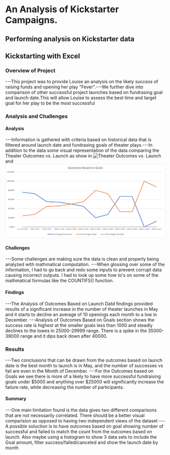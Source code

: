 # An Analysis of Kickstarter Campaigns.
## Performing analysis on Kickstarter data
## Kickstarting with Excel
### Overview of Project
---This project was to provide Louise an analysis on the likely success of raising funds and opening her play "Fever".---We further dive into comparison of other successful project launches based on fundrasing goal and launch date.This will allow    Louise to assess the best time and target goal for her play to be the most successful
### Analysis and Challenges
#### Analysis
---Information is gathered with criteria based on historical data that is filtered around launch date and fundrasing goals of theater plays.---In addition to the data some visual representation of the data comparing the Theater Outcomes vs. Launch as show in ![Theater   Outcomes vs. Launch](https://github.com/jobloom79/kickstarter-analysis/blob/main/Resources/Theater_Outcomes_vs_Launch.png) and ![Outcomes   vs. Goals](https://github.com/jobloom79/kickstarter-analysis/blob/main/Resources/Outcomes_vs_Goals.PNG)
#### Challenges
---Some challenges are making sure the data is clean and properly being analyzed with mathmatical computation.
---When glossing over some of the information, I had to go back and redo some inputs to prevent corrupt data causing incorrect outputs. I had to look up some how to's on some of the mathmatical formulas like the COUNTIFS() function.
#### Findings
---The Analysis of Outcomes Based on Launch Datd findings provided results of a significant increase in the number of theater launches in May and it starts to decline an average of 10 openings each month to a low in December.
---Analysis of Outcomes Based on Goals section shows the success rate is highest at the smaller goals less than 1000 and steadly declines to the lowes in 25000-29999 range. There is a spike in the 35000-39000 range and it dips back down after 40000.
### Results
---Two conclusions that can be drawn from the outcomes based on launch date is the best month to launch is in May, and the number of successes vs fail are even in the Month of December.
---For the Outcomes based on Goals we see there is more of a likely to have more successful fundraising goals under $5000 and anything over $25000 will significantly increase the failure rate, while decreasing the number of participants.
#### Summary
---One main limitation found is the data gives two different comparisons that are not necessarily correlated. There should be a better visual comparision as opposed to having two independent views of the dataset
---A possible soluction is to have outcomes based on goal showing number of successful and failed to match the count from the outcomes based on launch. Also maybe using a histogram to show 3 data sets to include the Goal amount, filter success/failed/canceled and show the launch date by month

